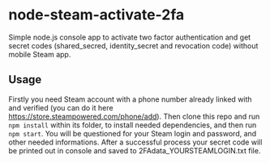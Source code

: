 # node-steam-activate-2fa
Simple node.js console app to activate two factor authentication and get secret codes (shared_secred, identity_secret and revocation code) without mobile Steam app.

## Usage
Firstly you need Steam account with  a phone number already linked with and verified (you can do it here https://store.steampowered.com/phone/add).
Then clone this repo and run ```npm install``` within its folder, to install needed dependencies, and then run ```npm start```.
You will be questioned for your Steam login and password, and other needed informations.
After a successful process your secret code will be printed out in console and saved to 2FAdata_YOURSTEAMLOGIN.txt file.
